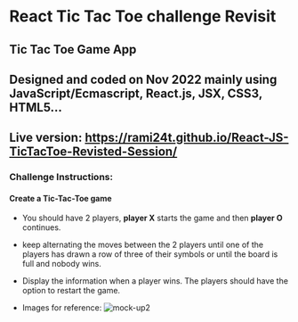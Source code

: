 # React Tic Tac Toe challenge Revisit

## Tic Tac Toe Game App
## Designed and coded on Nov 2022 mainly using JavaScript/Ecmascript, React.js, JSX, CSS3, HTML5...

## Live version: https://rami24t.github.io/React-JS-TicTacToe-Revisted-Session/

### Challenge Instructions:

#### Create a Tic-Tac-Toe game
- You should have 2 players, **player X** starts the game and then **player O** continues.
- keep alternating the moves between the 2 players until one of the players has drawn a row of three of their symbols or until the board is full and nobody wins.
- Display the information when a player wins. The players should have the option to restart the game.

-   Images for reference:
    ![mock-up2](mock-up2.png)
